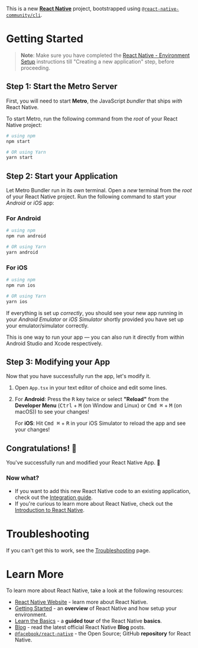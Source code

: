 This is a new [**React Native**](https://reactnative.dev) project, bootstrapped using
[`@react-native-community/cli`](https://github.com/react-native-community/cli).

# Getting Started

> **Note**: Make sure you have completed the
> [React Native - Environment Setup](https://reactnative.dev/docs/environment-setup) instructions
> till "Creating a new application" step, before proceeding.

## Step 1: Start the Metro Server

First, you will need to start **Metro**, the JavaScript _bundler_ that ships _with_ React Native.

To start Metro, run the following command from the _root_ of your React Native project:

```bash
# using npm
npm start

# OR using Yarn
yarn start
```

## Step 2: Start your Application

Let Metro Bundler run in its _own_ terminal. Open a _new_ terminal from the _root_ of your React
Native project. Run the following command to start your _Android_ or _iOS_ app:

### For Android

```bash
# using npm
npm run android

# OR using Yarn
yarn android
```

### For iOS

```bash
# using npm
npm run ios

# OR using Yarn
yarn ios
```

If everything is set up _correctly_, you should see your new app running in your _Android Emulator_
or _iOS Simulator_ shortly provided you have set up your emulator/simulator correctly.

This is one way to run your app — you can also run it directly from within Android Studio and Xcode
respectively.

## Step 3: Modifying your App

Now that you have successfully run the app, let's modify it.

1. Open `App.tsx` in your text editor of choice and edit some lines.
2. For **Android**: Press the <kbd>R</kbd> key twice or select **"Reload"** from the **Developer
   Menu** (<kbd>Ctrl</kbd> + <kbd>M</kbd> (on Window and Linux) or <kbd>Cmd ⌘</kbd> + <kbd>M</kbd>
   (on macOS)) to see your changes!

   For **iOS**: Hit <kbd>Cmd ⌘</kbd> + <kbd>R</kbd> in your iOS Simulator to reload the app and see
   your changes!

## Congratulations! :tada:

You've successfully run and modified your React Native App. :partying_face:

### Now what?

- If you want to add this new React Native code to an existing application, check out the
  [Integration guide](https://reactnative.dev/docs/integration-with-existing-apps).
- If you're curious to learn more about React Native, check out the
  [Introduction to React Native](https://reactnative.dev/docs/getting-started).

# Troubleshooting

If you can't get this to work, see the
[Troubleshooting](https://reactnative.dev/docs/troubleshooting) page.

# Learn More

To learn more about React Native, take a look at the following resources:

- [React Native Website](https://reactnative.dev) - learn more about React Native.
- [Getting Started](https://reactnative.dev/docs/environment-setup) - an **overview** of React
  Native and how setup your environment.
- [Learn the Basics](https://reactnative.dev/docs/getting-started) - a **guided tour** of the React
  Native **basics**.
- [Blog](https://reactnative.dev/blog) - read the latest official React Native **Blog** posts.
- [`@facebook/react-native`](https://github.com/facebook/react-native) - the Open Source; GitHub
  **repository** for React Native.
